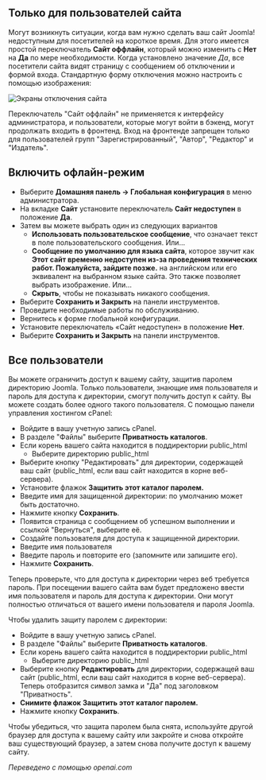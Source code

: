 <!-- Filename: J4.x:Site_Offline / Display title: Сайт не работает -->

## Только для пользователей сайта

Могут возникнуть ситуации, когда вам нужно сделать ваш сайт Joomla!
недоступным для посетителей на короткое время. Для этого имеется простой 
переключатель **Сайт оффлайн**, который можно изменить с **Нет** на **Да** 
по мере необходимости. Когда установлено значение *Да*, все посетители сайта 
видят страницу с сообщением об отключении и формой входа. Стандартную форму 
отключения можно настроить с помощью изображения:

![Экраны отключения сайта](../../../en/images/configuration/site-offline.png)

Переключатель "Сайт оффлайн" не применяется к интерфейсу администратора,
и пользователи, которые могут войти в бэкенд, могут продолжать входить в
фронтенд. Вход на фронтенде запрещен только для пользователей групп "Зарегистрированный",
"Автор", "Редактор" и "Издатель".

## Включить офлайн-режим

- Выберите **Домашняя панель → Глобальная конфигурация** в меню администратора.
- На вкладке **Сайт** установите переключатель **Сайт недоступен** в положение **Да**.
- Затем вы можете выбрать один из следующих вариантов
  - **Использовать пользовательское сообщение**, что означает текст в поле пользовательского сообщения. Или…
  - **Сообщение по умолчанию для языка сайта**, которое звучит как **Этот сайт временно недоступен из-за проведения технических работ. Пожалуйста, зайдите позже.** на английском или его эквивалент на выбранном языке сайта. Это также позволяет выбрать изображение. Или…
  - **Скрыть**, чтобы не показывать никакого сообщения.
- Выберите **Сохранить и Закрыть** на панели инструментов.
- Проведите необходимые работы по обслуживанию.
- Вернитесь к форме глобальной конфигурации.
- Установите переключатель «Сайт недоступен» в положение **Нет**.
- Выберите **Сохранить и Закрыть** на панели инструментов.

## Все пользователи

Вы можете ограничить доступ к вашему сайту, защитив паролем директорию Joomla. Только пользователи, знающие имя пользователя и пароль для доступа к директории, смогут получить доступ к сайту. Вы можете создать более одного такого пользователя. С помощью панели управления хостингом cPanel:

- Войдите в вашу учетную запись cPanel.
- В разделе "Файлы" выберите **Приватность каталогов**.
- Если корень вашего сайта находится в поддиректории public_html
  - Выберите директорию public_html
- Выберите кнопку "Редактировать" для директории, содержащей ваш сайт
  (public_html, если ваш сайт находится в корне веб-сервера).
- Установите флажок **Защитить этот каталог паролем.**
- Введите имя для защищенной директории: по умолчанию может быть достаточно.
- Нажмите кнопку **Сохранить**.
- Появится страница с сообщением об успешном выполнении и ссылкой "Вернуться", выберите её.
- Создайте пользователя для доступа к защищенной директории.
- Введите имя пользователя
- Введите пароль и повторите его (запомните или запишите его).
- Нажмите **Сохранить**.

Теперь проверьте, что для доступа к директории через веб требуется пароль. При посещении вашего сайта вам будет предложено ввести имя пользователя и пароль для доступа к директории. Они могут полностью отличаться от вашего имени пользователя и пароля Joomla.

Чтобы удалить защиту паролем с директории:

- Войдите в вашу учетную запись cPanel.
- В разделе "Файлы" выберите **Приватность каталогов**.
- Если корень вашего сайта находится в поддиректории public_html
  - Выберите директорию public_html
- Выберите кнопку **Редактировать** для директории, содержащей ваш сайт (public_html, если ваш сайт находится в корне веб-сервера). Теперь отобразится символ замка и "Да" под заголовком "Приватность".
- **Снимите флажок** **Защитить этот каталог паролем.**
- Нажмите кнопку **Сохранить**.

Чтобы убедиться, что защита паролем была снята, используйте другой браузер для доступа к вашему сайту или закройте и снова откройте ваш существующий браузер, а затем снова получите доступ к вашему сайту.

*Переведено с помощью openai.com*

